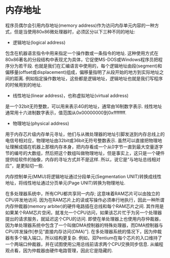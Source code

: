 # 内存地址

程序员偶尔会引用内存地址(memory address)作为访问内存单元内容的一种方式，但是当使用80x86微处理器时，必须区分以下三种不同的地址: 

- 逻辑地址(logical address)
    
包含在机器语言指令中用来指定一个操作数或一条指令的地址. 这种使用方式在80x86著名的分段结构中表现尤为具体，它促使MS-DOS或Windows程序员把程序分为若干段. 也就是我们在汇编语言中使用的，每个逻辑地址由段(segment)和偏移量(offset或displacement)组成，偏移量指明了从段开始的地方到实际地址之间的距离. 例如指定操作数地址，这些都是逻辑地址，逻辑地址也就是我们写程序的时候用到的地址. 

- 线性地址(linear address)，也称虚拟地址(virtual address)

 是一个32bit无符整数，可以用来表示4G的地址，通常由16制数字表示. 线性地址通常用十六进制数字表示，值范围从0x00000000到0xffffffff. 
 
 - 物理地址(physical address)

用于内存芯片级内存单元寻址，他们与从微处理器的地址引脚发送到内存总线上的电信号相对应，物理地址由32bit或36bit无符号整数表示. 虽然可以直接把物理地址理解成插在机器上那根内存本身，把内存看成一个从0字节一直到最大空量逐字节的编号的大数组，然后把这个数组叫做物理地址，但是事实上，这只是一个硬件提供给软件的抽像，内存的寻址方式并不是这样. 所以，说它是“与地址总线相对应”，是更贴切一些. 

内存控制单元(MMU)将逻辑地址通过分段单元(Segmentation UNIT)转换成线性地址，将线性地址通过分页单元(Page UNIT)转换为物理地址. 

在多处理器系统中，所有CPU都共享同一内存; 这意味着RAM芯片可以由独立的CPU并发地访问. 因为在RAM芯片上的读或写操作必须串行地执行，因此一种所谓内存仲裁器(memory arbiter)的硬件电路插在总线和每个RAM芯片之间. 其作用是如果某个RAM芯片空闲，就准允一个CPU访问，如果该芯片忙于为另一个处理器提出的请求服务，就延迟这个CPU的访问. 即使在单处理器上也使用内存仲裁器，因为单处理器系统中包含了一个叫做DMA控制器的特殊处理器，而DMA控制器与CPU并发操作[参见“直接内存访问(DMA)”]. 在多处理器系统的情况下，因为仲裁器有多个输入端口，所以结构更复杂. 例如，双Pentium在每个芯片的入口维持了一个两端口仲裁器，并在试图使用公用总线前请求两个CPU交换同步信息. 从编程观点看，因为仲裁器由硬件电路管理，因此它是隐藏的. 
 











































